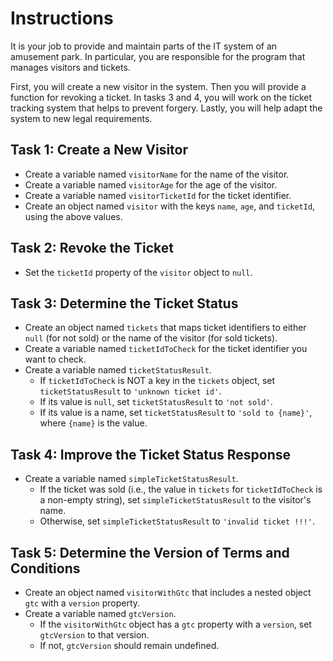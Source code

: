 # Instructions
It is your job to provide and maintain parts of the IT system of an amusement park. In particular, you are responsible for the program that manages visitors and tickets.

First, you will create a new visitor in the system. Then you will provide a function for revoking a ticket. In tasks 3 and 4, you will work on the ticket tracking system that helps to prevent forgery. Lastly, you will help adapt the system to new legal requirements.

## Task 1: Create a New Visitor

- Create a variable named `visitorName` for the name of the visitor.
- Create a variable named `visitorAge` for the age of the visitor.
- Create a variable named `visitorTicketId` for the ticket identifier.
- Create an object named `visitor` with the keys `name`, `age`, and `ticketId`, using the above values.


## Task 2: Revoke the Ticket

- Set the `ticketId` property of the `visitor` object to `null`.


## Task 3: Determine the Ticket Status

- Create an object named `tickets` that maps ticket identifiers to either `null` (for not sold) or the name of the visitor (for sold tickets).
- Create a variable named `ticketIdToCheck` for the ticket identifier you want to check.
- Create a variable named `ticketStatusResult`.
  - If `ticketIdToCheck` is NOT a key in the `tickets` object, set `ticketStatusResult` to `'unknown ticket id'`.
  - If its value is `null`, set `ticketStatusResult` to `'not sold'`.
  - If its value is a name, set `ticketStatusResult` to `'sold to {name}'`, where `{name}` is the value.


## Task 4: Improve the Ticket Status Response

- Create a variable named `simpleTicketStatusResult`.
  - If the ticket was sold (i.e., the value in `tickets` for `ticketIdToCheck` is a non-empty string), set `simpleTicketStatusResult` to the visitor's name.
  - Otherwise, set `simpleTicketStatusResult` to `'invalid ticket !!!'`.


## Task 5: Determine the Version of Terms and Conditions

- Create an object named `visitorWithGtc` that includes a nested object `gtc` with a `version` property.
- Create a variable named `gtcVersion`.
  - If the `visitorWithGtc` object has a `gtc` property with a `version`, set `gtcVersion` to that version.
  - If not, `gtcVersion` should remain undefined.
